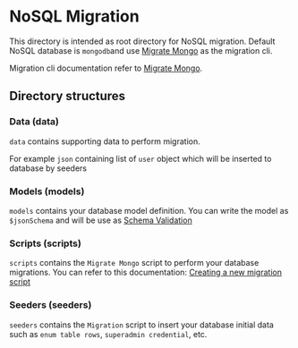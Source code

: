 # NoSQL Migration

This directory is intended as root directory for NoSQL migration. Default NoSQL database is `mongodb`and use [Migrate Mongo](https://www.npmjs.com/package/migrate-mongo) as the migration cli.

Migration cli documentation refer to [Migrate Mongo](https://www.npmjs.com/package/migrate-mongo).

## Directory structures

### Data (data)

`data` contains supporting data to perform migration.

For example `json` containing list of `user` object which will be inserted to database by seeders

### Models (models)

`models` contains your database model definition. You can write the model as `$jsonSchema` and will be use as [Schema Validation](https://www.mongodb.com/docs/manual/core/schema-validation/)

### Scripts (scripts)

`scripts` contains the `Migrate Mongo` script to perform your database migrations. You can refer to this documentation: [Creating a new migration script](https://github.com/seppevs/migrate-mongo#creating-a-new-migration-script)

### Seeders (seeders)

`seeders` contains the `Migration` script to insert your database initial data such as `enum table rows`, `superadmin credential`, etc.
